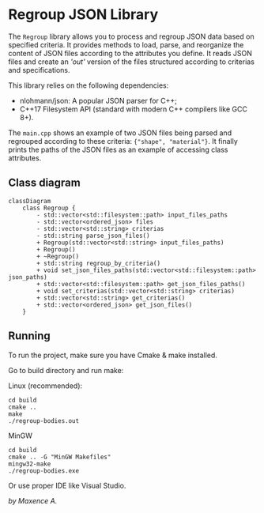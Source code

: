 # Regroup JSON Library

The `Regroup` library allows you to process and regroup JSON data based on specified criteria. It provides methods to load, parse, and reorganize the content of JSON files according to the attributes you define. It reads JSON files and create an _'out'_ version of the files structured according to criterias and specifications.

This library relies on the following dependencies:

* nlohmann/json: A popular JSON parser for C++;
* C++17 Filesystem API (standard with modern C++ compilers like GCC 8+).

The `main.cpp` shows an example of two JSON files being parsed and regrouped according to these criteria: `{"shape", "material"}`. It finally prints the paths of the JSON files as an example of accessing class attributes.

## Class diagram

```mermaid
classDiagram
    class Regroup {
        - std::vector<std::filesystem::path> input_files_paths
        - std::vector<ordered_json> files
        - std::vector<std::string> criterias
        - std::string parse_json_files()
        + Regroup(std::vector<std::string> input_files_paths)
        + Regroup()
        + ~Regroup()
        + std::string regroup_by_criteria()
        + void set_json_files_paths(std::vector<std::filesystem::path> json_paths)
        + std::vector<std::filesystem::path> get_json_files_paths()
        + void set_criterias(std::vector<std::string> criterias)
        + std::vector<std::string> get_criterias()
        + std::vector<ordered_json> get_json_files()
    }
```

## Running

To run the project, make sure you have Cmake & make installed.

Go to build directory and run make:

Linux (recommended):
```
cd build
cmake ..
make
./regroup-bodies.out
```

MinGW
```
cd build
cmake .. -G "MinGW Makefiles"
mingw32-make
./regroup-bodies.exe
```

Or use proper IDE like Visual Studio.



_by Maxence A._